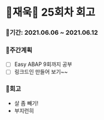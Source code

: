 # 🌼재욱🌼 25회차 회고

### 🥕기간: 2021.06.06 ~ 2021.06.12

### 🍆주간계획

- [ ] Easy ABAP 9회까지 공부
- [ ] 링크드인 만들어 보기~~

### 🥦회고

- 살 좀 빼기! 
- 부지런히 
